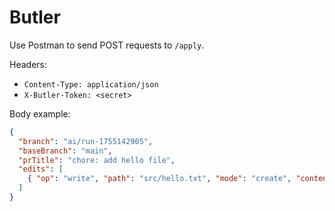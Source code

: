 # Butler

Use Postman to send POST requests to `/apply`.

Headers:
- `Content-Type: application/json`
- `X-Butler-Token: <secret>`

Body example:
```json
{
  "branch": "ai/run-1755142905",
  "baseBranch": "main",
  "prTitle": "chore: add hello file",
  "edits": [
    { "op": "write", "path": "src/hello.txt", "mode": "create", "content": "hi from butler\n" }
  ]
}
```
